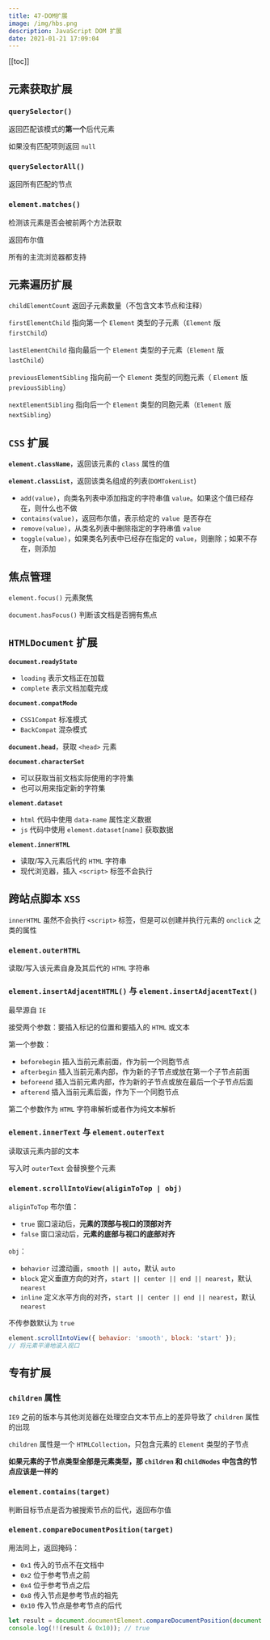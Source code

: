 ```yaml
---
title: 47-DOM扩展
image: /img/hbs.png
description: JavaScript DOM 扩展
date: 2021-01-21 17:09:04
---
```


[[toc]]

## 元素获取扩展

### `querySelector()`

返回匹配该模式的**第一个**后代元素

如果没有匹配项则返回 `null`

### `querySelectorAll()`

返回所有匹配的节点

### `element.matches()`

检测该元素是否会被前两个方法获取

返回布尔值

所有的主流浏览器都支持

## 元素遍历扩展

`childElementCount` 返回子元素数量（不包含文本节点和注释）

`firstElementChild` 指向第一个 `Element` 类型的子元素（`Element` 版 `firstChild`）

`lastElementChild` 指向最后一个 `Element` 类型的子元素（`Element` 版 `lastChild`）

`previousElementSibling` 指向前一个 `Element` 类型的同胞元素（ `Element` 版 `previousSibling`）

`nextElementSibling` 指向后一个 `Element` 类型的同胞元素（`Element` 版 `nextSibling`）

## `CSS` 扩展

**`element.className`**，返回该元素的 `class` 属性的值

**`element.classList`**，返回该类名组成的列表(`DOMTokenList`)
  - `add(value)`，向类名列表中添加指定的字符串值 `value`。如果这个值已经存在，则什么也不做
  - `contains(value)`，返回布尔值，表示给定的 `value `是否存在
  - `remove(value)`，从类名列表中删除指定的字符串值 `value`
  - `toggle(value)`，如果类名列表中已经存在指定的 `value`，则删除；如果不存在，则添加

## 焦点管理

`element.focus()` 元素聚焦

`document.hasFocus()` 判断该文档是否拥有焦点

## `HTMLDocument` 扩展

**`document.readyState`**
  - `loading` 表示文档正在加载
  - `complete` 表示文档加载完成

**`document.compatMode`**
  - `CSS1Compat` 标准模式
  - `BackCompat` 混杂模式

**`document.head`**，获取 `<head>` 元素

**`document.characterSet`**
  - 可以获取当前文档实际使用的字符集
  - 也可以用来指定新的字符集

**`element.dataset`**
  - `html` 代码中使用 `data-name` 属性定义数据
  - `js` 代码中使用 `element.dataset[name]` 获取数据

**`element.innerHTML`**
  - 读取/写入元素后代的 `HTML` 字符串
  - 现代浏览器，插入 `<script>` 标签不会执行

## 跨站点脚本 `XSS`

`innerHTML` 虽然不会执行 `<script>` 标签，但是可以创建并执行元素的 `onclick` 之类的属性

### `element.outerHTML`

读取/写入该元素自身及其后代的 `HTML` 字符串

### `element.insertAdjacentHTML()` 与 `element.insertAdjacentText()`

最早源自 `IE`

接受两个参数：要插入标记的位置和要插入的 `HTML` 或文本

第一个参数：
  - `beforebegin` 插入当前元素前面，作为前一个同胞节点
  - `afterbegin` 插入当前元素内部，作为新的子节点或放在第一个子节点前面
  - `beforeend` 插入当前元素内部，作为新的子节点或放在最后一个子节点后面
  - `afterend` 插入当前元素后面，作为下一个同胞节点

第二个参数作为 `HTML` 字符串解析或者作为纯文本解析

### `element.innerText` 与 `element.outerText`

读取该元素内部的文本

写入时 `outerText` 会替换整个元素

### `element.scrollIntoView(aliginToTop | obj)`

`aliginToTop` 布尔值：
  - `true` 窗口滚动后，**元素的顶部与视口的顶部对齐**
  - `false` 窗口滚动后，**元素的底部与视口的底部对齐**

`obj`：
  - `behavior` 过渡动画，`smooth || auto`，默认 `auto`
  - `block` 定义垂直方向的对齐，`start || center || end || nearest`，默认`nearest`
  - `inline` 定义水平方向的对齐，`start || center || end || nearest`，默认`nearest`

不传参数默认为 `true`

```js
element.scrollIntoView({ behavior: 'smooth', block: 'start' });
// 将元素平滑地滚入视口
```

## 专有扩展

### `children` 属性

`IE9` 之前的版本与其他浏览器在处理空白文本节点上的差异导致了 `children` 属性的出现

`children` 属性是一个 `HTMLCollection`，只包含元素的 `Element` 类型的子节点

**如果元素的子节点类型全部是元素类型，那 `children` 和 `childNodes` 中包含的节点应该是一样的**

### `element.contains(target)`

判断目标节点是否为被搜索节点的后代，返回布尔值

### `element.compareDocumentPosition(target)`

用法同上，返回掩码：
  - `0x1` 传入的节点不在文档中
  - `0x2` 位于参考节点之前
  - `0x4` 位于参考节点之后
  - `0x8` 传入节点是参考节点的祖先
  - `0x10` 传入节点是参考节点的后代

```js
let result = document.documentElement.compareDocumentPosition(document.body);
console.log(!!(result & 0x10)); // true
```
